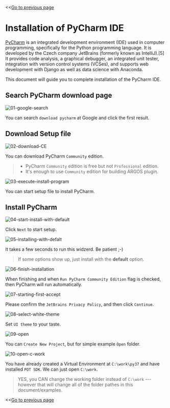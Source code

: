<<[Go to previous page](ARGOS_RPA_POT_SDK_on_Windows10.md)

# Installation of PyCharm IDE

[PyCharm](https://en.wikipedia.org/wiki/PyCharm) is an integrated development environment (IDE) used in computer programming, specifically for the Python programming language. It is developed by the Czech company JetBrains (formerly known as IntelliJ).[5] It provides code analysis, a graphical debugger, an integrated unit tester, integration with version control systems (VCSes), and supports web development with Django as well as data science with Anaconda.

This document will guide you to complete installation of the PyCharm IDE.

## Search PyCharm download page
![01-google-search](https://raw.githubusercontent.com/Jerry-Chae/pot-sdk-doc/main/Captures/02-install_PyCharm/01-google-search.png)

You can search `download pycharm` at Google and click the first result.

## Download Setup file
![02-download-CE](https://raw.githubusercontent.com/Jerry-Chae/pot-sdk-doc/main/Captures/02-install_PyCharm/02-download-CE.png)

You can download PyCharm `Community` edition.

> * PyCharm `Community` edition is free but not `Professional` edition.
> * It's enough to use `Community` edition for building ARGOS plugin.

![03-execute-install-program](https://raw.githubusercontent.com/Jerry-Chae/pot-sdk-doc/main/Captures/02-install_PyCharm/03-execute-install-program.png)

You can start setup file to install PyCharm.

## Install PyCharm

![04-start-install-with-default](https://raw.githubusercontent.com/Jerry-Chae/pot-sdk-doc/main/Captures/02-install_PyCharm/04-start-install-with-default.png)

Click `Next` to start setup.

![05-installing-with-defalt](https://raw.githubusercontent.com/Jerry-Chae/pot-sdk-doc/main/Captures/02-install_PyCharm/05-installing-with-defalt.png)

It takes a few seconds to run this widzerd. Be patient ;-)

> If some options show up, just install with the **default** option.

![06-finish-installation](https://raw.githubusercontent.com/Jerry-Chae/pot-sdk-doc/main/Captures/02-install_PyCharm/06-finish-installation.png)

When finishing and when `Run PyCharm Community Edition` flag is checked, then PyCharm will run automatically.

![07-starting-first-accept](https://raw.githubusercontent.com/Jerry-Chae/pot-sdk-doc/main/Captures/02-install_PyCharm/07-starting-first-accept.png)

Please confirm the `JetBrains Privacy Policy`, and then click `Continue`.

![08-select-white-theme](https://raw.githubusercontent.com/Jerry-Chae/pot-sdk-doc/main/Captures/02-install_PyCharm/08-select-white-theme.png)

Set `UI theme` to your taste.

![09-open](https://raw.githubusercontent.com/Jerry-Chae/pot-sdk-doc/main/Captures/02-install_PyCharm/09-open.png)

You can `Create New Project`, but for simple example `Open` folder.

![10-open-c-work](https://raw.githubusercontent.com/Jerry-Chae/pot-sdk-doc/main/Captures/02-install_PyCharm/10-open-c-work.png)

You have already created a Virtual Environment at `C:\work\py37` and have installed `POT SDK`. We can just open `C:\work`.

> YES, you CAN change the working folder instead of `C:\work` --- however that will change all of the folder pathes in this document/examples.

<<[Go to previous page](ARGOS_RPA_POT_SDK_on_Windows10.md)
